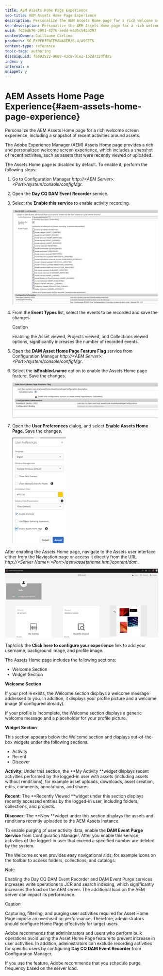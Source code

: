 ```yaml
---
title: AEM Assets Home Page Experience
seo-title: AEM Assets Home Page Experience
description: Personalize the AEM Assets Home page for a rich welcome screen experience, including a snapshot of recent activities around assets.
seo-description: Personalize the AEM Assets Home page for a rich welcome screen experience, including a snapshot of recent activities around assets.
uuid: fd2bdb76-2091-4276-aedd-e8d5c545a297
contentOwner: Guillaume Carlino
products: SG_EXPERIENCEMANAGER/6.4/ASSETS
content-type: reference
topic-tags: authoring
discoiquuid: f6603523-9609-43c9-91e2-1b2d732dfda5
index: y
internal: n
snippet: y
---
```


# AEM Assets Home Page Experience{#aem-assets-home-page-experience}

Personalize the AEM Assets Home page for a rich welcome screen experience, including a snapshot of recent activities around assets.

The Adobe Experience Manager (AEM) Assets Home page provides a rich and personalized welcome screen experience, which includes a snapshot of recent activites, such as assets that were recently viewed or uploaded.

The Assets Home page is disabled by default. To enable it, perform the following steps:

1. Go to Configuration Manager *http://&lt;AEM Server&gt;:&lt;Port&gt;/system/console/configMgr*.
1. Open the **Day CQ DAM Event** **Recorder** service.
1. Select the **Enable this service** to enable activity recording.

   ![](assets/chlimage_1-251.png)

1. From the **Event Types** list, select the events to be recorded and save the changes.

   >[!CAUTION]
   >
   >Enabling the Asset viewed, Projects viewed, and Collections viewed options, significantly increases the number of recorded events.

1. Open the **DAM Asset Home Page Feature Flag** service from Configuration Manager *http://&lt;AEM Server&gt;:&lt;Port&gt;/system/console/configMgr*.
1. Select the **isEnabled.name** option to enable the Assets Home page feature. Save the changes.

   ![](assets/chlimage_1-252.png)

1. Open the **User Preferences** dialog, and select **Enable Assets Home Page**. Save the changes.

   ![](assets/user_preferences.png)

After enabling the Assets Home page, navigate to the Assets user interface either from the Navigation page or access it directly from the URL *http://&lt;Server Name&gt;:&lt;Port&gt;/aem/assetshome.html/content/dam*.

![](assets/home_page.png)

Tap/click the **Click here to configure your experience** link to add your username, background image, and profile image.

The Assets Home page includes the following sections:

* Welcome Section
* Widget Section

**Welcome Section**

If your profile exists, the Welcome section displays a welcome message addressed to you. In addition, it displays your profile picture and a welcome image (if configured already).

If your profile is incomplete, the Welcome section displays a generic welcome message and a placeholder for your profile picture.

**Widget Section**

This section appears below the Welcome section and displays out-of-the-box widgets under the following sections:

* Activity
* Recent
* Discover

**Activity**: Under this section, the **My Activity **widget displays recent activities performed by the logged-in user with assets (including assets without renditions), for example asset uploads, downloads, asset creation, edits, comments, annotations, and shares.

**Recent**: The **Recently Viewed **widget under this section displays recently accessed entities by the logged-in user, including folders, collections, and projects.

**Discover**: The **New **widget under this section displays the assets and renditions recently uploaded to the AEM Assets instance.

To enable purging of user activity data, enable the **DAM Event Purge Service** from Configuration Manager. After you enable this service, activities of the logged-in user that exceed a specified number are deleted by the system.

The Welcome screen provides easy navigational aids, for example icons on the toolbar to access folders, collections, and catalogs.

>[!NOTE]
>
>Enabling the Day CQ DAM Event Recorder and DAM Event Purge services increases write operations to JCR and search indexing, which significantly increases the load on the AEM server. The additional load on the AEM server can impact its performance.

>[!CAUTION]
>
>Capturing, filtering, and purging user activities required for Asset Home Page impose an overhead on performance. Therefore, administrators should configure Home Page effectively for target users.
>
>Adobe recommends that administrators and users who perform bulk operations avoid using the Asset Home Page feature to prevent increase in user activities. In addition, administrators can exclude recording activities for specific users by configuring **Day CQ DAM Event Recorder** from Configuration Manager.
>
>If you use the feature, Adobe recommends that you schedule purge frequency based on the server load.

